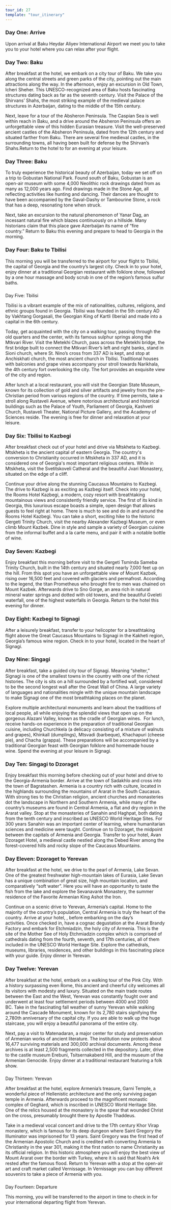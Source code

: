 ```yaml
---
tour_id: 27
template: "tour_itinerary"
---
```

### Day One: Arrive


Upon arrival at Baku Heydar Aliyev International Airport we meet you to take you
to your hotel where you can relax after your flight.

### Day Two: Baku


After breakfast at the hotel, we embark on a city tour of Baku. We take you along
the central streets and green parks of the city, pointing out the main attractions
along the way. In the afternoon, enjoy an excursion in Old Town, Icheri Sheher.
This UNESCO\-recognized area of Baku hosts fascinating structures dating back as
far as the seventh century. Visit the Palace of the Shirvans’ Shahs, the most striking
example of the medieval palace structures in Azerbaijan, dating to the middle of
the 15th century.

Next, leave for a tour of the Absheron Peninsula. The Caspian Sea is well within
reach in Baku, and a drive around the Absheron Peninsula offers an unforgettable
view of this hidden Eurasian treasure. Visit the well\-preserved ancient castles
of the Absheron Peninsula, dated from the 12th century and situated farther from
Baku. There are several fine medieval castles, in the surrounding towns, all having
been built for defense by the Shirvan’s Shahs.Return to the hotel to for an evening
at your leisure.

### Day Three: Baku


To truly experience the historical beauty of Azerbaijan, today we set off on a trip
to Gobustan National Park. Found south of Baku, Gobustan is an open\-air museum
with some 4,000 Neolithic rock drawings dated from as many as 12,000 years ago.
Find drawings made in the Stone Age, all reflecting activities like hunting and
dancing. Their dances are thought to have been accompanied by the Gaval\-Dashy or
Tambourine Stone, a rock that has a deep, resonating tone when struck.

Next, take an excursion to the natural phenomenon of Yanar Dag, an incessant natural
fire which blazes continuously on a hillside. Many historians claim that this place
gave Azerbaijan its name of “fire country.” Return to Baku this evening and prepare
to head to Georgia in the morning.

### Day Four: Baku to Tbilisi


This morning you will be transferred to the airport for your flight to Tbilisi, the
capital of Georgia and the country’s largest city. Check in to your hotel, enjoy
dinner at a traditional Georgian restaurant with folklore show, followed by a one
hour massage and body scrub in one of the region’s famous sulfur baths.

###   
Day Five: Tbilisi


Tbilisi is a vibrant example of the mix of nationalities, cultures, religions, and
ethnic groups found in Georgia. Tbilisi was founded in the 5th century AD by Vakhtang
Gorgasali, the Georgian King of Kartli (Iberia) and made into a capital in the 6th
century.

Today, get acquainted with the city on a walking tour, passing through the old quarters
and the center, with its famous sulphur springs along the Mtkvari River. Visit the
Metekhi Church, pass across the Metekhi bridge, the first bridge built to connect
the Mtkvari River’s left and right banks, stand in Sioni church, where St. Nino’s
cross from 337 AD is kept, and stop at Anchiskhati church, the most ancient church
in Tbilisi. Traditional houses with balconies and grape vines accompany your stroll
towards Narikhala, the 4th century fort overlooking the city. The fort provides
an exquisite view of the city and region.

After lunch at a local restaurant, you will visit the Georgian State Museum, known
for its collection of gold and silver artifacts and jewelry from the pre\-Christian
period from various regions of the country. If time permits, take a stroll along
Rustaveli Avenue, where notorious architectural and historical buildings such as
the Palace of Youth, Parliament of Georgia, Kashveti Church, Rustaveli Theater,
National Picture Gallery, and the Academy of Sciences reside. The evening is free
for dinner and relaxation at your leisure.

### Day Six: Tbilisi to Kazbegi


After breakfast check out of your hotel and drive via Mtskheta to Kazbegi. Mtskheta
is the ancient capital of eastern Georgia. The country's conversion to Christianity
occurred in Mtskheta in 337 AD, and it is considered one of Georgia's most important
religious centers. While in Mtskheta, visit the Svetitskoveli Catheral and the beautiful
Jvari Monastery, situated on the edge of a cliff.

Continue your drive along the stunning Caucasus Mountains to Kazbegi. The drive to
Kazbegi is as exciting as Kazbegi itself. Check into your hotel, the Rooms Hotel
Kazbegi, a modern, cozy resort with breathtaking mountainous views and consistently
friendly service. The first of its kind in Georgia, this luxurious escape boasts
a simple, open design that allows guests to feel right at home. There is much to
see and do in and around the Rooms Hotel Kazbegi. You can take a short, exciting
hike to the historic Gergeti Trinity Church, visit the nearby Alexander Kazbegi
Museum, or even climb Mount Kazbek. Dine in style and sample a variety of Georgian
cuisine from the informal buffet and a la carte menu, and pair it with a notable
bottle of wine.

### Day Seven: Kazbegi


Enjoy breakfast this morning before visit to the Gergeti Tsminda Sameba Trinity Church,
built in the 14th century and situated nearly 7,000 feet up on the hill. From this
spot you have an unforgettable view of Mount Kazbek, rising over 16,500 feet and
covered with glaciers and permafrost. According to the legend, the titan Prometheus
who brought fire to men was chained on Mount Kazbek. Afterwards drive to Sno Gorge,
an area rich in natural mineral water springs and dotted with old towers, and the
beautiful Gveleti waterfall, one of the highest waterfalls in Georgia. Return to
the hotel this evening for dinner.

### Day Eight: Kazbegi to Signagi


After a leisurely breakfast, transfer to your helicopter for a breathtaking flight
above the Great Caucasus Mountains to Signagi in the Kakheti region, Georgia’s famous
wine region. Check in to your hotel, located in the heart of Signagi.

### Day Nine: Singagi


After breakfast, take a guided city tour of Signagi. Meaning “shelter,” Signagi is
one of the smallest towns in the country with one of the richest histories. The
city is sits on a hill surrounded by a fortified wall, considered to be the second
longest wall after the Great Wall of China. A large variety of languages and nationalities
mingle with the unique mountain landscape to make Signagi one of the most breathtaking
places on the planet.

Explore multiple architectural monuments and learn about the traditions of local
people, all while enjoying the splendid views that open up on the gorgeous Alazani
Valley, known as the cradle of Georgian wines.  For lunch, receive hands\-on experience
in the preparation of traditional Georgian cuisine, including Churchkela (a delicacy
consisting of a mixture of walnuts and grapes), Khinkall (dumplings), Mtsvadi (barbeque),
Khachapuri (cheese pie), and Chacha (grappa). These preparations will be accompanied
by a traditional Georgian feast with Georgian folklore and homemade house wine.
Spend the evening at your leisure in Signagi.

### Day Ten: Singagi to Dzoraget


Enjoy breakfast this morning before checking out of your hotel and drive to the Georgia\-Armenia
border. Arrive at the town of Sadakhlo and cross into the town of Bagratashen. Armenia
is a country rich with culture, located in the highlands surrounding the mountains
of Ararat in the South Caucasus. With strong ties to the Christian religion, ancient
churches and monasteries dot the landscape in Northern and Southern Armenia, while
many of the country’s museums are found in Central Armenia, a flat and dry region
in the Ararat valley. Stop at the monasteries of Sanahin and Haghpat, both dating
from the tenth century and inscribed as UNESCO World Heritage Sites. For 300 years
Sanahin was an important center of learning, where humanitarian sciences and medicine
were taught. Continue on to Dzoraget, the midpoint between the capitals of Armenia
and Georgia. Transfer to your hotel, Avan Dzoraget Hotel, a medieval castle nestled
along the Debed River among the forest\-covered hills and rocky slope of the Caucasus
Mountains.

### Day Eleven: Dzoraget to Yerevan


After breakfast at the hotel, we drive to the pearl of Armenia, Lake Sevan. One of
the greatest freshwater high\-mountain lakes of Eurasia, Lake Sevan has a unique
combination of great size, high mountain location, and comparatively “soft water”.
Here you will have an opportunity to taste the fish from the lake and explore the
Sevanavank Monastery, the summer residence of the Favorite Armenian King Ashot the
Iron.

Continue on a scenic drive to Yerevan, Armenia’s capital. Home to the majority of
the country’s population, Central Armenia is truly the heart of the country. Arrive
at your hotel, , before embarking on the day’s activities. Once checked in, have
a cognac degustation at the Ararat Brandy Factory and embark for Etchmiadzin, the
holy city of Armenia. This is the site of the Mother See of Holy Etchmiadzin complex
which is comprised of cathedrals dating from the fourth, seventh, and 17th centuries,
all of them included in the UNESCO World Heritage Site. Explore the cathedrals,
museums, libraries, residences, and other buildings in this fascinating place with
your guide. Enjoy dinner in Yerevan.

### Day Twelve: Yerevan


After breakfast at the hotel, embark on a walking tour of the Pink City. With a history
surpassing even Rome, this ancient and cheerful city welcomes all its visitors with
modesty and luxury. Situated on the main trade routes between the East and the West,
Yerevan was constantly fought over and underwent at least four settlement periods
between 4000 and 2000 BC. Take in the fascinating fall weather of sunny Yerevan
while walking around the Cascade Monument, known for its 2,780 stairs signifying
the 2,780th anniversary of the capital city. If you are able to walk up the huge
staircase, you will enjoy a beautiful panorama of the entire city.

Next, pay a visit to Matenadaran, a major center for study and preservation of Armenian
works of ancient literature. The institution now protects about 16,477 surviving
materials and 300,000 archival documents. Among these archives is at least 2,500
fragments collected in the depository. Later, drive to the castle museum Erebuni,
Tsitsernakaberd Hill, and the museum of the Armenian Genocide. Enjoy dinner at a
traditional restaurant featuring a folk show.

###   
Day Thirteen: Yerevan


After breakfast at the hotel, explore Armenia’s treasure, Garni Temple, a wonderful
piece of Hellenistic architecture and the only surviving pagan temple in Armenia.
Afterwards proceed to the magnificent monastic complex of Geghard, which is inscribed
in UNESCO World Heritage Site. One of the relics housed at the monastery is the
spear that wounded Christ on the cross, presumably brought there by Apostle Thaddeus.

Take in a medieval vocal concert and drive to the 17th century Khor Virap monastery,
which is famous for its deep dungeon where Saint Gregory the Illuminator was imprisoned
for 13 years. Saint Gregory was the first head of the Armenian Apostolic Church
and is credited with converting Armenia to Christianity in the year 301, making
it the first nation to name Christianity as its official religion. In this historic
atmosphere you will enjoy the best view of Mount Ararat over the border with Turkey,
where it is said that Noah’s Ark rested after the famous flood. Return to Yerevan
with a stop at the open\-air art and craft market called Vernissage. In Vernissage
you can buy different souvenirs to take a piece of Armenia with you.

###   
Day Fourteen: Departure


This morning, you will be transferred to the airport in time to check in for your
international departing flight from Yerevan.